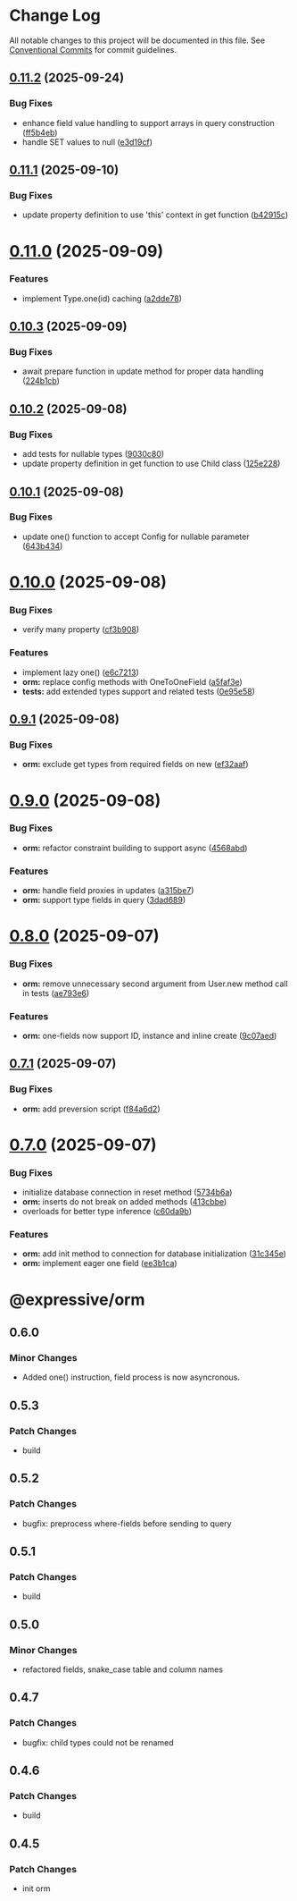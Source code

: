 # Change Log

All notable changes to this project will be documented in this file.
See [Conventional Commits](https://conventionalcommits.org) for commit guidelines.

## [0.11.2](https://github.com/gabeklein/orm/compare/@expressive/orm@0.11.1...@expressive/orm@0.11.2) (2025-09-24)


### Bug Fixes

* enhance field value handling to support arrays in query construction ([ff5b4eb](https://github.com/gabeklein/orm/commit/ff5b4eb60c4b8954dc8462179a634932148ae168))
* handle SET values to null ([e3d19cf](https://github.com/gabeklein/orm/commit/e3d19cfd89b0961ead9271691cec79304314708d))





## [0.11.1](https://github.com/gabeklein/orm/compare/@expressive/orm@0.11.0...@expressive/orm@0.11.1) (2025-09-10)


### Bug Fixes

* update property definition to use 'this' context in get function ([b42915c](https://github.com/gabeklein/orm/commit/b42915cd88957471d307d7112f5024b5c1bdff20))





# [0.11.0](https://github.com/gabeklein/orm/compare/@expressive/orm@0.10.3...@expressive/orm@0.11.0) (2025-09-09)


### Features

* implement Type.one(id) caching ([a2dde78](https://github.com/gabeklein/orm/commit/a2dde784c7a778027257492da30705d2f922d784))





## [0.10.3](https://github.com/gabeklein/orm/compare/@expressive/orm@0.10.2...@expressive/orm@0.10.3) (2025-09-09)


### Bug Fixes

* await prepare function in update method for proper data handling ([224b1cb](https://github.com/gabeklein/orm/commit/224b1cb1d0d21560efbfe608ae2fbd409644f238))





## [0.10.2](https://github.com/gabeklein/orm/compare/@expressive/orm@0.10.1...@expressive/orm@0.10.2) (2025-09-08)


### Bug Fixes

* add tests for nullable types ([9030c80](https://github.com/gabeklein/orm/commit/9030c80774116b0fc54f72296bac9c8fb5ab76e2))
* update property definition in get function to use Child class ([125e228](https://github.com/gabeklein/orm/commit/125e22891ee5bd41a158967b693a64e269896a5a))





## [0.10.1](https://github.com/gabeklein/orm/compare/@expressive/orm@0.10.0...@expressive/orm@0.10.1) (2025-09-08)


### Bug Fixes

* update one() function to accept Config<OneToOneField> for nullable parameter ([643b434](https://github.com/gabeklein/orm/commit/643b4347076a3a4b02b4eb8743b2dfb2c8450a0f))





# [0.10.0](https://github.com/gabeklein/orm/compare/@expressive/orm@0.9.1...@expressive/orm@0.10.0) (2025-09-08)


### Bug Fixes

* verify many property ([cf3b908](https://github.com/gabeklein/orm/commit/cf3b9080b8506a31fe4d9a36fc29bf5ad51041b8))


### Features

* implement lazy one() ([e6c7213](https://github.com/gabeklein/orm/commit/e6c72130f0ee100933f134922ec715114337e9f4))
* **orm:** replace config methods with OneToOneField ([a5faf3e](https://github.com/gabeklein/orm/commit/a5faf3e023990920d72df470e00f5497ecadf5c9))
* **tests:** add extended types support and related tests ([0e95e58](https://github.com/gabeklein/orm/commit/0e95e588de74def6ddd8baaacb27511a1d055b40))





## [0.9.1](https://github.com/gabeklein/orm/compare/@expressive/orm@0.9.0...@expressive/orm@0.9.1) (2025-09-08)


### Bug Fixes

* **orm:** exclude get types from required fields on new ([ef32aaf](https://github.com/gabeklein/orm/commit/ef32aaf95e4614d9bf1d6130b65b324c2b7555f8))





# [0.9.0](https://github.com/gabeklein/orm/compare/@expressive/orm@0.8.0...@expressive/orm@0.9.0) (2025-09-08)


### Bug Fixes

* **orm:** refactor constraint building to support async ([4568abd](https://github.com/gabeklein/orm/commit/4568abd50c2643150730e6fcb365cca069b3d10f))


### Features

* **orm:** handle field proxies in updates ([a315be7](https://github.com/gabeklein/orm/commit/a315be79a0458308fa0227bfd6d0f7adc4ef6ca7))
* **orm:** support type fields in query ([3dad689](https://github.com/gabeklein/orm/commit/3dad68903bcbc7c9d676cb70cdcef6968a0684c5))





# [0.8.0](https://github.com/gabeklein/orm/compare/@expressive/orm@0.7.1...@expressive/orm@0.8.0) (2025-09-07)


### Bug Fixes

* **orm:** remove unnecessary second argument from User.new method call in tests ([ae793e6](https://github.com/gabeklein/orm/commit/ae793e67ac4891291ccbaa0b07bcb646728eb092))


### Features

* **orm:** one-fields now support ID, instance and inline create ([9c07aed](https://github.com/gabeklein/orm/commit/9c07aed68a050e600920b5a91882b55b1ff0ebb5))





## [0.7.1](https://github.com/gabeklein/orm/compare/@expressive/orm@0.7.0...@expressive/orm@0.7.1) (2025-09-07)


### Bug Fixes

* **orm:** add preversion script ([f84a6d2](https://github.com/gabeklein/orm/commit/f84a6d2ef404d961cec3a3fe6f19c0db2a683f2b))





# [0.7.0](https://github.com/gabeklein/orm/compare/@expressive/orm@0.6.0...@expressive/orm@0.7.0) (2025-09-07)


### Bug Fixes

* initialize database connection in reset method ([5734b6a](https://github.com/gabeklein/orm/commit/5734b6aa72f2550ec5e913d646a7152896746a17))
* **orm:** inserts do not break on added methods ([413cbbe](https://github.com/gabeklein/orm/commit/413cbbe1ec6cd9586b0df7bd97d486265c591c64))
* overloads for better type inference ([c60da9b](https://github.com/gabeklein/orm/commit/c60da9b87f7a17917f14cf431f8dd199a73273aa))


### Features

* **orm:** add init method to connection for database initialization ([31c345e](https://github.com/gabeklein/orm/commit/31c345eff4de8fae7f3af03a0440696d7a44d0e9))
* **orm:** implement eager one field ([ee3b1ca](https://github.com/gabeklein/orm/commit/ee3b1ca80e005352c1b123f83c1414a1b33771fe))





# @expressive/orm

## 0.6.0

### Minor Changes

- Added one() instruction, field process is now asyncronous.

## 0.5.3

### Patch Changes

- build

## 0.5.2

### Patch Changes

- bugfix: preprocess where-fields before sending to query

## 0.5.1

### Patch Changes

- build

## 0.5.0

### Minor Changes

- refactored fields, snake_case table and column names

## 0.4.7

### Patch Changes

- bugfix: child types could not be renamed

## 0.4.6

### Patch Changes

- build

## 0.4.5

### Patch Changes

- init orm
